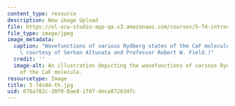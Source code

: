 ```yaml
---
content_type: resource
description: New image Upload
file: https://ol-ocw-studio-app-qa.s3.amazonaws.com/courses/5-74-introductory-quantum-mechanics-ii-spring-2004/076a782c30f08ae81f07deca872834fc_5-74s04-th.jpg
file_type: image/jpeg
image_metadata:
  caption: "Wavefunctions of various Rydberg states of the CaF molecule.\_ (Image\
    \ courtesy of Serhan Altunata and Professor Robert W. Field.)"
  credit: ''
  image-alt: An illustration depicting the wavefunctions of various Rydberg states
    of the CaF molecule.
resourcetype: Image
title: 5-74s04-th.jpg
uid: 076a782c-30f0-8ae8-1f07-deca872834fc
---
```

